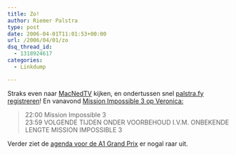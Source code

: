 ```yaml
---
title: Zo!
author: Riemer Palstra
type: post
date: 2006-04-01T11:01:53+00:00
url: /2006/04/01/zo
dsq_thread_id:
  - 1318924617
categories:
  - Linkdump

---
```

Straks even naar [MacNedTV][1] kijken, en ondertussen snel [palstra.fy registreren][2]! En vanavond [Mission Impossible 3 op Veronica:][3] 

> 22:00 Mission Impossible 3  
> 23:59 VOLGENDE TIJDEN ONDER VOORBEHOUD I.V.M. ONBEKENDE LENGTE MISSION IMPOSSIBLE 3

Verder ziet de [agenda voor de A1 Grand Prix][4] er nogal raar uit.

 [1]: http://www.macnedtv.com/
 [2]: http://www.sidf.nl/
 [3]: http://veronica.sbs.nl/
 [4]: http://www.a1gp.com/news/index.php?flashNavId=1&newsid=267